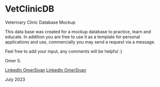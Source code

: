 # VetClinicDB
Veterinary Clinic Database Mockup

This data base was created for a mockup database to practice, learn and educate. 
In addition you are free to use it as a template for personal applications and use, commercially you may send a request via a message.

Feel free to add your input, any comments will be helpful :)

Omer S.

 <a href="https://www.linkedin.com/in/omersivan/" target="_blank">LinkedIn OmerSivan</a>
[LinkedIn OmerSivan](https://www.linkedin.com/in/omersivan/)

July 2023
